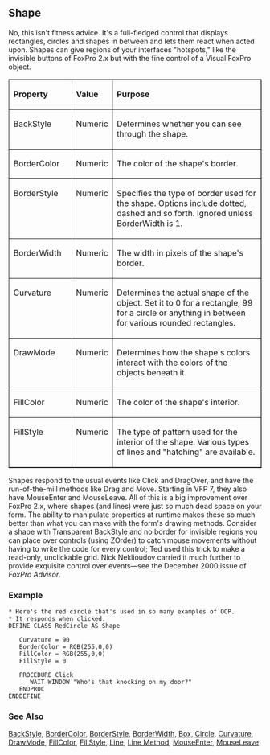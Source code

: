 ## Shape

No, this isn't fitness advice. It's a full-fledged control that displays rectangles, circles and shapes in between and lets them react when acted upon. Shapes can give regions of your interfaces "hotspots," like the invisible buttons of FoxPro 2.x but with the fine control of a Visual FoxPro object.

<table border cellspacing=0 cellpadding=0 width=100%>
<tr>
  <td width=25% valign=top>
  <p><b>Property</b></p>
  </td>
  <td width=14% valign=top>
  <p><b>Value</b></p>
  </td>
  <td width=61% valign=top>
  <p><b>Purpose</b></p>
  </td>
 </tr>
<tr>
  <td width=25% valign=top>
  <p>BackStyle</p>
  </td>
  <td width=14% valign=top>
  <p>Numeric</p>
  </td>
  <td width=61% valign=top>
  <p>Determines whether you can see through the shape.</p>
  </td>
 </tr>
<tr>
  <td width=25% valign=top>
  <p>BorderColor</p>
  </td>
  <td width=14% valign=top>
  <p>Numeric</p>
  </td>
  <td width=61% valign=top>
  <p>The color of the shape's border.</p>
  </td>
 </tr>
<tr>
  <td width=25% valign=top>
  <p>BorderStyle</p>
  </td>
  <td width=14% valign=top>
  <p>Numeric</p>
  </td>
  <td width=61% valign=top>
  <p>Specifies the type of border used for the shape. Options include dotted, dashed and so forth. Ignored unless BorderWidth is 1.</p>
  </td>
 </tr>
<tr>
  <td width=25% valign=top>
  <p>BorderWidth</p>
  </td>
  <td width=14% valign=top>
  <p>Numeric</p>
  </td>
  <td width=61% valign=top>
  <p>The width in pixels of the shape's border. </p>
  </td>
 </tr>
<tr>
  <td width=25% valign=top>
  <p>Curvature</p>
  </td>
  <td width=14% valign=top>
  <p>Numeric</p>
  </td>
  <td width=61% valign=top>
  <p>Determines the actual shape of the object. Set it to 0 for a rectangle, 99 for a circle or anything in between for various rounded rectangles.</p>
  </td>
 </tr>
<tr>
  <td width=25% valign=top>
  <p>DrawMode</p>
  </td>
  <td width=14% valign=top>
  <p>Numeric</p>
  </td>
  <td width=61% valign=top>
  <p>Determines how the shape's colors interact with the colors of the objects beneath it. </p>
  </td>
 </tr>
<tr>
  <td width=25% valign=top>
  <p>FillColor</p>
  </td>
  <td width=14% valign=top>
  <p>Numeric</p>
  </td>
  <td width=61% valign=top>
  <p>The color of the shape's interior.</p>
  </td>
 </tr>
<tr>
  <td width=25% valign=top>
  <p>FillStyle</p>
  </td>
  <td width=14% valign=top>
  <p>Numeric</p>
  </td>
  <td width=61% valign=top>
  <p>The type of pattern used for the interior of the shape. Various types of lines and &quot;hatching&quot; are available.</p>
  </td>
 </tr>
</table>

Shapes respond to the usual events like Click and DragOver, and have the run-of-the-mill methods like Drag and Move. Starting in VFP 7, they also have MouseEnter and MouseLeave. All of this is a big improvement over FoxPro 2.x, where shapes (and lines) were just so much dead space on your form. The ability to manipulate properties at runtime makes these so much better than what you can make with the form's drawing methods. Consider a shape with Transparent BackStyle and no border for invisible regions you can place over controls (using ZOrder) to catch mouse movements without having to write the code for every control; Ted used this trick to make a read-only, unclickable grid. Nick Neklioudov carried it much further to provide exquisite control over events&mdash;see the December 2000 issue of *FoxPro Advisor*.

### Example

```foxpro
* Here's the red circle that's used in so many examples of OOP.
* It responds when clicked.
DEFINE CLASS RedCircle AS Shape

   Curvature = 90
   BorderColor = RGB(255,0,0)
   FillColor = RGB(255,0,0)
   FillStyle = 0

   PROCEDURE Click
      WAIT WINDOW "Who's that knocking on my door?"
   ENDPROC
ENDDEFINE
```
### See Also

[BackStyle](s4g446.md), [BorderColor](s4g337.md), [BorderStyle](s4g337.md), [BorderWidth](s4g337.md), [Box](s4g443.md), [Circle](s4g443.md), [Curvature](s4g492.md), [DrawMode](s4g357.md), [FillColor](s4g362.md), [FillStyle](s4g363.md), [Line](s4g512.md), [Line Method](s4g443.md), [MouseEnter](s4g869.md), [MouseLeave](s4g869.md)